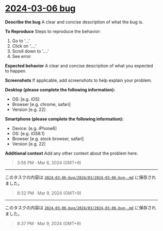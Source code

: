 # [2024-03-06 bug](https://github.com/noraworld/github-actions-sandbox/issues/122)

**Describe the bug**
A clear and concise description of what the bug is.

**To Reproduce**
Steps to reproduce the behavior:
1. Go to '...'
2. Click on '....'
3. Scroll down to '....'
4. See error

**Expected behavior**
A clear and concise description of what you expected to happen.

**Screenshots**
If applicable, add screenshots to help explain your problem.

**Desktop (please complete the following information):**
 - OS: [e.g. iOS]
 - Browser [e.g. chrome, safari]
 - Version [e.g. 22]

**Smartphone (please complete the following information):**
 - Device: [e.g. iPhone6]
 - OS: [e.g. iOS8.1]
 - Browser [e.g. stock browser, safari]
 - Version [e.g. 22]

**Additional context**
Add any other context about the problem here.

> 3:56 PM · Mar 6, 2024 (GMT+9)

---

このタスクの内容は [`2024-03-06-bug/2024/03/2024-03-06-bug-.md`](https://github.com/noraworld/github-actions-sandbox/blob/main/2024-03-06-bug/2024/03/2024-03-06-bug-.md) に保存されました。

> 8:32 PM · Mar 9, 2024 (GMT+9)

---

このタスクの内容は [`2024-03-06-bug/2024/03/2024-03-06-bug-.md`](https://github.com/noraworld/github-actions-sandbox/blob/main/2024-03-06-bug/2024/03/2024-03-06-bug-.md) に保存されました。

> 8:37 PM · Mar 9, 2024 (GMT+9)
